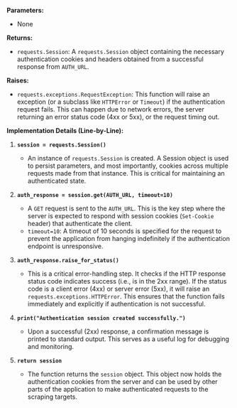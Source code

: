 **Parameters:**
- None

**Returns:**
- `requests.Session`: A `requests.Session` object containing the necessary authentication cookies and headers obtained from a successful response from `AUTH_URL`.

**Raises:**
- `requests.exceptions.RequestException`: This function will raise an exception (or a subclass like `HTTPError` or `Timeout`) if the authentication request fails. This can happen due to network errors, the server returning an error status code (4xx or 5xx), or the request timing out.

**Implementation Details (Line-by-Line):**

1.  **`session = requests.Session()`**
    - An instance of `requests.Session` is created. A Session object is used to persist parameters, and most importantly, cookies across multiple requests made from that instance. This is critical for maintaining an authenticated state.

2.  **`auth_response = session.get(AUTH_URL, timeout=10)`**
    - A `GET` request is sent to the `AUTH_URL`. This is the key step where the server is expected to respond with session cookies (`Set-Cookie` header) that authenticate the client.
    - `timeout=10`: A timeout of 10 seconds is specified for the request to prevent the application from hanging indefinitely if the authentication endpoint is unresponsive.

3.  **`auth_response.raise_for_status()`**
    - This is a critical error-handling step. It checks if the HTTP response status code indicates success (i.e., is in the 2xx range). If the status code is a client error (4xx) or server error (5xx), it will raise an `requests.exceptions.HTTPError`. This ensures that the function fails immediately and explicitly if authentication is not successful.

4.  **`print("Authentication session created successfully.")`**
    - Upon a successful (2xx) response, a confirmation message is printed to standard output. This serves as a useful log for debugging and monitoring.

5.  **`return session`**
    - The function returns the `session` object. This object now holds the authentication cookies from the server and can be used by other parts of the application to make authenticated requests to the scraping targets.